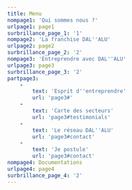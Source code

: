 ```yaml
---
title: Menu
nompage1: 'Qui sommes nous ?'
urlpage1: page1
surbrillance_page_1: '1'
nompage2: 'La franchise DAL''ALU'
urlpage2: page2
surbrillance_page_2: '2'
nompage3: 'Entreprendre avec DAL''ALU'
urlpage3: page3
surbrillance_page_3: '2'
partpage3:
    -
        text: 'Esprit d''entreprendre'
        url: 'page3#'
    -
        text: 'Carte des secteurs'
        url: 'page3#testimonials'
    -
        text: 'Le réseau DAL''ALU'
        url: 'page3#contact'
    -
        text: 'Je postule'
        url: 'page3#contact'
nompage4: Documentations
urlpage4: page4
surbrillance_page_4: '2'
---
```



